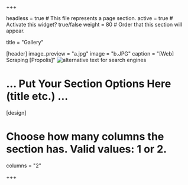 +++

headless = true  # This file represents a page section.
active = true  # Activate this widget? true/false
weight = 80  # Order that this section will appear.

title = "Gallery"


[header]
image_preview = "a.jpg"
image = "b.JPG"
caption = "[Web] Scraping [Propolis]"
![alternative text for search engines](/img/a.jpg)

# ... Put Your Section Options Here (title etc.) ...

[design]
  # Choose how many columns the section has. Valid values: 1 or 2.
  columns = "2"


+++